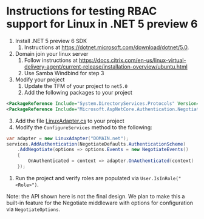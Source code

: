# Instructions for testing RBAC support for Linux in .NET 5 preview 6

1. Install .NET 5 preview 6 SDK
   1. Instructions at https://dotnet.microsoft.com/download/dotnet/5.0.
2. Domain join your linux server
   1. Follow instructions at https://docs.citrix.com/en-us/linux-virtual-delivery-agent/current-release/installation-overview/ubuntu.html
   2. Use Samba Windbind for step 3
3. Modify your project
   1. Update the TFM of your project to `net5.0`
   2. Add the following packages to your project
```xml
<PackageReference Include="System.DirectoryServices.Protocols" Version="5.0.0-preview.6.20305.6" />
<PackageReference Include="Microsoft.AspNetCore.Authentication.Negotiate" Version="5.0.0-preview.6.20312.15" />
```
   3. Add the file [LinuxAdapter.cs](https://github.com/JunTaoLuo/LinuxRBAC/blob/master/LinuxAdapter.cs) to your project
   4. Modify the `ConfigureServices` method to the following:
```C#
var adapter = new LinuxAdapter("DOMAIN.net");
services.AddAuthentication(NegotiateDefaults.AuthenticationScheme)
    .AddNegotiate(options => options.Events = new NegotiateEvents()
    {
        OnAuthenticated = context => adapter.OnAuthenticated(context)
    });
```
   1. Run the project and verify roles are populated via `User.IsInRole("<Role>")`.

Note: the API shown here is not the final design. We plan to make this a built-in feature for the Negotiate middleware with options for configuration via `NegotiateOptions`.

